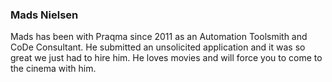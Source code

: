 ---
---
### Mads Nielsen

Mads has been with Praqma since 2011 as an Automation Toolsmith and CoDe Consultant. He submitted an unsolicited application and it was so great we just had to hire him. He loves movies and will force you to come to the cinema with him.